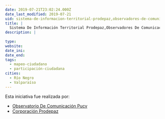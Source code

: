 ```yaml
---
date: 2019-07-21T23:02:24.000Z
date_last_modified: 2019-07-21
uid: sistema-de-informacion-territorial-prodepaz,observadores-de-comunicacion-ciudadana
title: |
  Sistema De Información Territorial Prodepaz,Observadores De Comunicación Ciudadana
description: |
  
type: 
website: 
date_ini: 
date_end: 
tags:
  - mapeo-ciudadano
  - participación-ciudadana
cities: 
  - Río Negro
  - Valparaíso
---
```


Esta iniciativa fue realizada por:

- [Observatorio De Comunicación Pucv](/organizaciones/observatorio-de-comunicacion-pucv)
- [Corporación Prodepaz](/organizaciones/corporacion-prodepaz)
